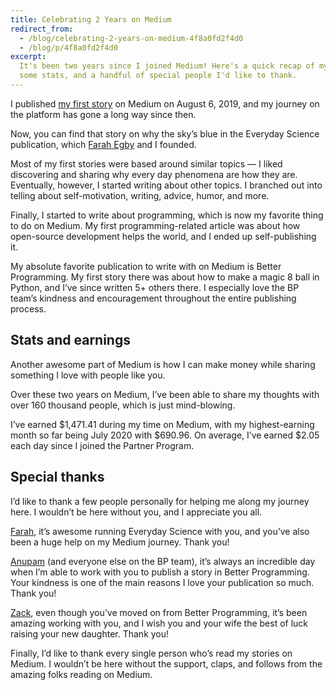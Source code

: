```yaml
---
title: Celebrating 2 Years on Medium
redirect_from:
  - /blog/celebrating-2-years-on-medium-4f8a0fd2f4d0
  - /blog/p/4f8a0fd2f4d0
excerpt:
  It's been two years since I joined Medium! Here's a quick recap of my journey,
  some stats, and a handful of special people I'd like to thank.
---
```


I published
[my first story](https://medium.com/everyday-science/sky-b4e23155187a) on Medium
on August 6, 2019, and my journey on the platform has gone a long way since
then.

Now, you can find that story on why the sky’s blue in the Everyday Science
publication, which [Farah Egby][farah] and I founded.

Most of my first stories were based around similar topics — I liked discovering
and sharing why every day phenomena are how they are. Eventually, however, I
started writing about other topics. I branched out into telling about
self-motivation, writing, advice, humor, and more.

Finally, I started to write about programming, which is now my favorite thing to
do on Medium. My first programming-related article was about how open-source
development helps the world, and I ended up self-publishing it.

My absolute favorite publication to write with on Medium is Better Programming.
My first story there was about how to make a magic 8 ball in Python, and I’ve
since written 5+ others there. I especially love the BP team’s kindness and
encouragement throughout the entire publishing process.

## Stats and earnings

Another awesome part of Medium is how I can make money while sharing something I
love with people like you.

Over these two years on Medium, I’ve been able to share my thoughts with over
160 thousand people, which is just mind-blowing.

I’ve earned $1,471.41 during my time on Medium, with my highest-earning month so
far being July 2020 with $690.96. On average, I’ve earned $2.05 each day since I
joined the Partner Program.

## Special thanks

I’d like to thank a few people personally for helping me along my journey here.
I wouldn’t be here without you, and I appreciate you all.

[Farah][farah], it’s awesome running Everyday Science with you, and you’ve also
been a huge help on my Medium journey. Thank you!

[Anupam](https://anupamchugh.medium.com/) (and everyone else on the BP team),
it’s always an incredible day when I’m able to work with you to publish a story
in Better Programming. Your kindness is one of the main reasons I love your
publication so much. Thank you!

[Zack](https://zackshapiro.medium.com/), even though you’ve moved on from Better
Programming, it’s been amazing working with you, and I wish you and your wife
the best of luck raising your new daughter. Thank you!

Finally, I’d like to thank every single person who’s read my stories on Medium.
I wouldn’t be here without the support, claps, and follows from the amazing
folks reading on Medium.

[farah]: https://farah-egby.medium.com/
